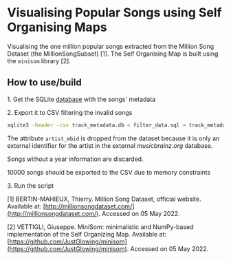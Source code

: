 # Visualising Popular Songs using Self Organising Maps

Visualising the one million popular songs extracted from the Million Song
Dataset (the MillionSongSubset) [1]. The Self Organising Map is built using the
`minisom` library [2].

## How to use/build
1\. Get the SQLite [database](http://millionsongdataset.com/sites/default/files/AdditionalFiles/track_metadata.db) with the songs' metadata

2\. Export it to CSV filtering the invalid songs

```bash
sqlite3 -header -csv track_metadata.db < filter_data.sql > track_metadata.csv
```

The attribute `artist_mbid` is dropped from the dataset because it is only an
external identifier for the artist in the external *musicbrainz.org* database.

Songs without a year information are discarded.

10000 songs should be exported to the CSV due to memory constraints

3\. Run the script


[1] BERTIN-MAHIEUX, Thierry. Million Song Dataset, official website.
Available at: [http://millionsongdataset.com/](http://millionsongdataset.com/).
Accessed on 05 May 2022.

[2] VETTIGLI, Giuseppe. MiniSom: minimalistic and NumPy-based implementation of
the Self Organizing Map. Available at:
[https://github.com/JustGlowing/minisom](https://github.com/JustGlowing/minisom).
Accessed on 05 May 2022.